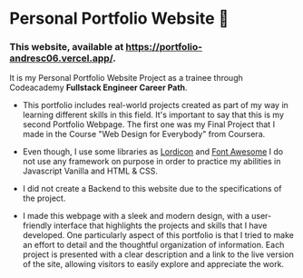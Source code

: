 # Personal Portfolio Website 📑

### This website, available at https://portfolio-andresc06.vercel.app/.

It is my Personal Portfolio Website Project as a trainee through Codeacademy **Fullstack Engineer Career Path**.

* This portfolio includes real-world projects created as part of my way in learning different skills in this field. It's important to say that this is my second Portfolio Webpage. The first one was my Final Project that I made in the Course "Web Design for Everybody" from Coursera. 

* Even though, I use some libraries as [Lordicon](https://lordicon.com) and [Font Awesome](https://fontawesome.com) I do not use any framework on purpose in order to practice my abilities in Javascript Vanilla and HTML & CSS. 

* I did not create a Backend to this website due to the specifications of the project.

* I made this webpage with a sleek and modern design, with a user-friendly interface that highlights the projects and skills that I have developed. One particularly aspect of this portfolio is that I tried to make an effort to detail and the thoughtful organization of information. Each project is presented with a clear description and a link to the live version of the site, allowing visitors to easily explore and appreciate the work.
